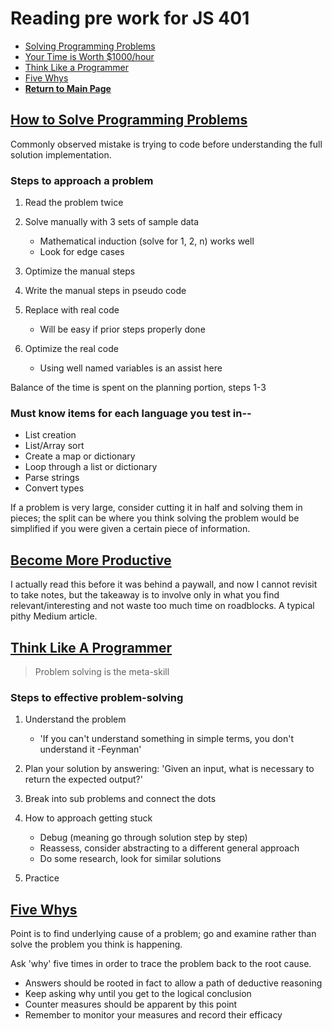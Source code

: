 # Reading pre work for JS 401

- [Solving Programming Problems](#how-to-solve-programming-problems)
- [Your Time is Worth $1000/hour](#become-more-productive)
- [Think Like a Programmer](#think-like-a-programmer)
- [Five Whys](#five-whys)
- **[Return to Main Page](https://www.github.com/annethor/reading-notes)**

## [How to Solve Programming Problems](https://simpleprogrammer.com/solving-problems-breaking-it-down/)

Commonly observed mistake is trying to code before understanding the full solution implementation.

### Steps to approach a problem

1. Read the problem twice
2. Solve manually with 3 sets of sample data
    - Mathematical induction (solve for 1, 2, n) works well
    - Look for edge cases

3. Optimize the manual steps
4. Write the manual steps in pseudo code
5. Replace with real code
    - Will be easy if prior steps properly done

6. Optimize the real code
    - Using well named variables is an assist here

Balance of the time is spent on the planning portion, steps 1-3

### Must know items for each language you test in--

- List creation
- List/Array sort
- Create a map or dictionary
- Loop through a list or dictionary
- Parse strings 
- Convert types

If a problem is very large, consider cutting it in half and solving them in pieces; the split can be where you think solving the problem would be simplified if you were given a certain piece of information.

## [Become More Productive](https://medium.com/swlh/pretend-your-time-is-worth-1-000-hour-and-youll-become-100x-more-productive-f04628bb3e6d)

I actually read this before it was behind a paywall, and now I cannot revisit to take notes, but the takeaway is to involve only in what you find relevant/interesting and not waste too much time on roadblocks. A typical pithy Medium article.

## [Think Like A Programmer](https://www.freecodecamp.org/news/how-to-think-like-a-programmer-lessons-in-problem-solving-d1d8bf1de7d2/)

> Problem solving is the meta-skill

### Steps to effective problem-solving

1. Understand the problem

    - 'If you can't understand something in simple terms, you don't understand it -Feynman'

2. Plan your solution by answering: 'Given an input, what is necessary to return the expected output?'
3. Break into sub problems and connect the dots
4. How to approach getting stuck

    - Debug (meaning go through solution step by step)
    - Reassess, consider abstracting to a different general approach
    - Do some research, look for similar solutions

5. Practice

## [Five Whys](https://www.mindtools.com/pages/article/newTMC_5W.htm)

Point is to find underlying cause of a problem; go and examine rather than solve the problem you think is happening.

Ask 'why' five times in order to trace the problem back to the root cause.

- Answers should be rooted in fact to allow a path of deductive reasoning
- Keep asking why until you get to the logical conclusion
- Counter measures should be apparent by this point
- Remember to monitor your measures and record their efficacy

